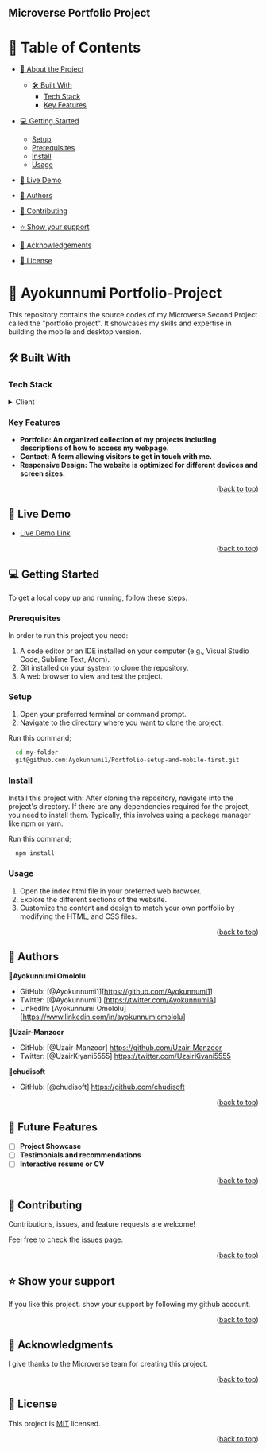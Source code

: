 ## Microverse Portfolio Project


# 📗 Table of Contents

- [📖 About the Project](#about-project)
  - [🛠 Built With](#built-with)
    - [Tech Stack](#tech-stack)
    - [Key Features](#key-features)
- [💻 Getting Started](#getting-started)
  - [Setup](#setup)
  - [Prerequisites](#prerequisites)
  - [Install](#install)
  - [Usage](#usage)

- [🚀 Live Demo](#live-demo)
- [👥 Authors](#authors)
- [🤝 Contributing](#contributing)
- [⭐️ Show your support](#support)
- [🙏 Acknowledgements](#acknowledgements)
- [📝 License](#license)


# 📖 <a name="about-project">Ayokunnumi Portfolio-Project</a>

This repository contains the source codes of my Microverse Second Project called the "portfolio project". It showcases my skills and expertise in building the mobile and desktop version. 
## 🛠 Built With <a name="built-with"></a>

### Tech Stack <a name="tech-stack"></a>

<details>
  <summary>Client</summary>
  <ul>
    <li><a href="https://html.com/">HTML</a></li>
    <li><a href="https://www.css3.com/">CSS</a></li>

  </ul>
</details>

### Key Features <a name="key-features"></a>

- **Portfolio: An organized collection of my projects including descriptions of how to access my webpage.**
- **Contact: A form allowing visitors to get in touch with me.**
- **Responsive Design: The website is optimized for different devices and screen sizes.**

<p align="right">(<a href="#readme-top">back to top</a>)</p>

## 🚀 Live Demo <a name="live-demo"></a>
- [Live Demo Link](https://ayokunnumi1.github.io/Portfolio-setup-and-mobile-first/)


<p align="right">(<a href="#readme-top">back to top</a>)</p>



## 💻 Getting Started <a name="getting-started"></a>
To get a local copy up and running, follow these steps.

### Prerequisites

In order to run this project you need:

1. A code editor or an IDE installed on your computer (e.g., Visual Studio Code, Sublime Text, Atom).
2. Git installed on your system to clone the repository.
3. A web browser to view and test the project.


### Setup

1. Open your preferred terminal or command prompt.
2. Navigate to the directory where you want to clone the project.

  Run this command;
```sh
  cd my-folder
  git@github.com:Ayokunnumi1/Portfolio-setup-and-mobile-first.git
```

### Install

Install this project with:
After cloning the repository, navigate into the project's directory. If there are any dependencies required for the project, you need to install them. Typically, this involves using a package manager like npm or yarn.

  Run this command;
```sh
  npm install
```

### Usage

1. Open the index.html file in your preferred web browser.
2. Explore the different sections of the website.
3. Customize the content and design to match your own portfolio by modifying the HTML, and CSS files.

<p align="right">(<a href="#readme-top">back to top</a>)</p>


## 👥 Authors <a name="authors"></a>
👤**Ayokunnumi Omololu**

- GitHub: [@Ayokunnumi1][https://github.com/Ayokunnumi1]
- Twitter: [@Ayokunnumi1] [https://twitter.com/AyokunnumiA]
- LinkedIn: [Ayokunnumi Omololu] [https://www.linkedin.com/in/ayokunnumiomololu]

👤**Uzair-Manzoor**

- GitHub: [@Uzair-Manzoor] https://github.com/Uzair-Manzoor
- Twitter: [@UzairKiyani5555] https://twitter.com/UzairKiyani5555

👤**chudisoft**
- GitHub: [@chudisoft] https://github.com/chudisoft

 
 <p align="right">(<a href="#readme-top">back to top</a>)</p>

 
 ## 🔭 Future Features <a name="future-features"></a>

- [ ] **Project Showcase**
- [ ] **Testimonials and recommendations**
- [ ] **Interactive resume or CV**

<p align="right">(<a href="#readme-top">back to top</a>)</p>
 

 ## 🤝 Contributing <a name="contributing"></a>

Contributions, issues, and feature requests are welcome!

Feel free to check the [issues page](https://github.com/Ayokunnumi1/Portfolio-setup-and-mobile-first/issues).

<p align="right">(<a href="#readme-top">back to top</a>)</p>
 

## ⭐️ Show your support <a name="support"></a>

If you like this project. show your support by following my github account.


<p align="right">(<a href="#readme-top">back to top</a>)</p>


## 🙏 Acknowledgments <a name="acknowledgements"></a>
I give thanks to the Microverse team for creating this project.

<p align="right">(<a href="#readme-top">back to top</a>)</p>


## 📝 License <a name="license"></a>

This project is [MIT](/LICENSE) licensed.

<p align="right">(<a href="#readme-top">back to top</a>)</p>